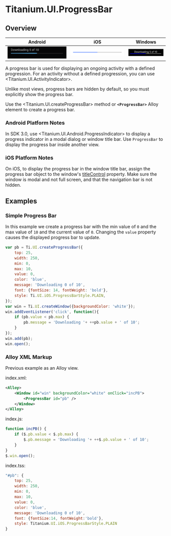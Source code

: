 # Titanium.UI.ProgressBar

<TypeHeader/>

## Overview

| Android | iOS | Windows |
| ------- | --- | ------- |
| ![Android](./progressbar_android.png) | ![iOS](./progressbar_ios.png) | ![Windows](./progressbar_wp.png) |

A progress bar is used for displaying an ongoing activity with a defined progression.
For an activity without a defined progression, you can use <Titanium.UI.ActivityIndicator>.

Unlike most views, progress bars are hidden by default, so you must explicitly
show the progress bar.

Use the <Titanium.UI.createProgressBar> method or **`<ProgressBar>`** Alloy element to create a progress bar.

### Android Platform Notes

In SDK 3.0, use <Titanium.UI.Android.ProgressIndicator> to display a progress indicator
in a modal dialog or window title bar. Use `ProgressBar` to display the progress bar inside
another view.

### iOS Platform Notes

On iOS, to display the progress bar in the window title bar, assign the progress bar object
to the window's [titleControl](Titanium.UI.Window.titleControl) property.
Make sure the window is modal and not full screen, and that the navigation bar is not hidden.

## Examples

### Simple Progress Bar

In this example we create a progress bar with the min value of `0` and the max value
of `10` and the current value of `0`. Changing the `value` property causes the
displayed progress bar to update.

``` js
var pb = Ti.UI.createProgressBar({
    top: 25,
    width: 250,
    min: 0,
    max: 10,
    value: 0,
    color: 'blue',
    message: 'Downloading 0 of 10',
    font: {fontSize: 14, fontWeight: 'bold'},
    style: Ti.UI.iOS.ProgressBarStyle.PLAIN,
});
var win = Ti.UI.createWindow({backgroundColor: 'white'});
win.addEventListener('click', function(){
    if (pb.value < pb.max) {
        pb.message = 'Downloading '+ ++pb.value + ' of 10';
    }
});
win.add(pb);
win.open();
```

### Alloy XML Markup

Previous example as an Alloy view.

index.xml:
``` xml
<Alloy>
    <Window id="win" backgroundColor="white" onClick="incPB">
        <ProgressBar id="pb" />
    </Window>
</Alloy>
```

index.js:
``` js
function incPB() {
    if ($.pb.value < $.pb.max) {
        $.pb.message = 'Downloading '+ ++$.pb.value + ' of 10';
    }
}
$.win.open();
```

index.tss:
``` js
"#pb": {
    top: 25,
    width: 250,
    min: 0,
    max: 10,
    value: 0,
    color: 'blue',
    message: 'Downloading 0 of 10',
    font: {fontSize:14, fontWeight:'bold'},
    style: Titanium.UI.iOS.ProgressBarStyle.PLAIN
}
```

<ApiDocs/>
